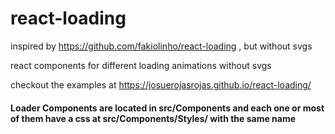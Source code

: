 # react-loading
inspired by https://github.com/fakiolinho/react-loading , but without svgs

react components for different loading animations without svgs

checkout the examples at https://josuerojasrojas.github.io/react-loading/

#### Loader Components are located in src/Components and each one or most of them have a css at src/Components/Styles/ with the same name
